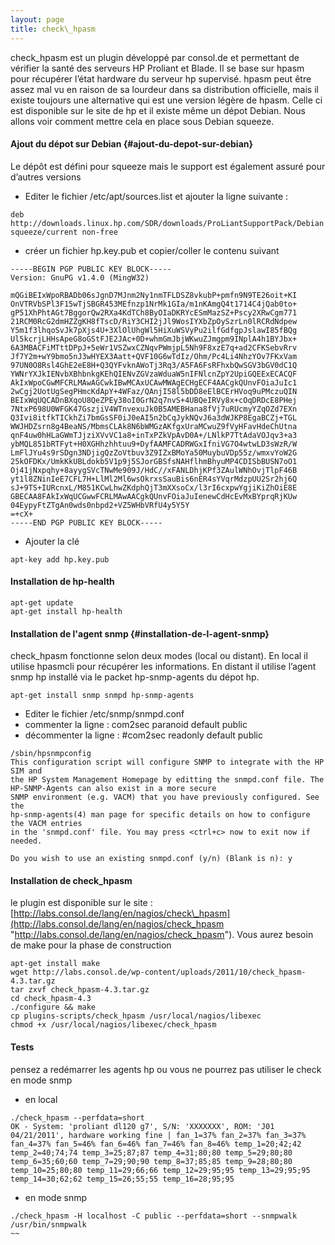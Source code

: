 ```yaml
---
layout: page
title: check\_hpasm 
---
```


check\_hpasm est un plugin développé par consol.de et permettant de
vérifier la santé des serveurs HP Proliant et Blade. Il se base sur
hpasm pour récupérer l’état hardware du serveur hp supervisé. hpasm peut
être assez mal vu en raison de sa lourdeur dans sa distribution
officielle, mais il existe toujours une alternative qui est une version
légère de hpasm. Celle ci est disponible sur le site de hp et il existe
même un dépot Debian. Nous allons voir comment mettre cela en place sous
Debian squeeze.

#### Ajout du dépot sur Debian {#ajout-du-depot-sur-debian}

Le dépôt est défini pour squeeze mais le support est également assuré
pour d’autres versions

-   Editer le fichier /etc/apt/sources.list et ajouter la ligne suivante
    :

~~~
deb http://downloads.linux.hp.com/SDR/downloads/ProLiantSupportPack/Debian squeeze/current non-free
~~~

-   créer un fichier hp.key.pub et copier/coller le contenu suivant

~~~
-----BEGIN PGP PUBLIC KEY BLOCK-----
Version: GnuPG v1.4.0 (MingW32)

mQGiBEIxWpoRBADb06sJgnD7MJnm2Ny1nmTFLDSZ8vkubP+pmfn9N9TE26oit+KI
OnVTRVbSPl3F15wTjSBGR453MEfnzp1NrMk1GIa/m1nKAmgQ4t1714C4jQab0to+
gP51XhPhtAGt7BggorQw2RXa4KdTCh8ByOIaDKRYcESmMazSZ+Pscy2XRwCgm771
21RCM0RcG2dmHZZgKH8fTscD/RiY3CHI2jJl9WosIYXbZpOySzrLn0lRCRdNdpew
Y5m1f3lhqoSvJk7pXjs4U+3XlOlUhgWl5HiXuWSVyPu2ilfGdfgpJslawI85fBQg
Ul5kcrjLHHsApeG8oGStFJE2JAc+0D+whmGmJbjWKwuZJmgpm9INplA4h1BYJbx+
6A3MBACFiMTttDPpJ+5eWr1VSZwxCZNqvPWmjpL5Nh9F8xzE7q+ad2CFKSebvRrv
Jf7Y2m+wY9bmo5nJ3wHYEX3Aatt+QVF10G6wTdIz/Ohm/Pc4Li4NhzYOv7FKxVam
97UN0O8Rsl4GhE2eE8H+Q3QYFvknAWoTj3Rq3/A5FA6FsRFhxbQwSGV3bGV0dC1Q
YWNrYXJkIENvbXBhbnkgKEhQIENvZGVzaWduaW5nIFNlcnZpY2UpiGQEExECACQF
AkIxWpoCGwMFCRLMAwAGCwkIBwMCAxUCAwMWAgECHgECF4AACgkQUnvFOiaJuIc1
2wCgj2UotUgSegPHmcKdApY+4WFaz/QAnjI58l5bDD8eElBCErHVoq9uPMczuQIN
BEIxWqUQCADnBXqoU8QeZPEy38oI0GrN2q7nvS+4UBQeIRVy8x+cOqDRDcE8PHej
7NtxP698U0WFGK47GszjiV4WTnvexuJk0B5AMEBHana8fVj7uRUcmyYZqOZd7EXn
Q3Ivi8itfkTICkhZi7bmGsSF0iJ0eAI5n2bCqJykNQvJ6a3dWJKP8EgaBCZj+TGL
WWJHDZsrn8g4BeaNS/MbmsCLAk8N6bWMGzAKfgxUraMCwuZ9fVyHFavHdeChUtna
qnF4uw0hHLaGWmTJjziXVvVC1a8+inTxPZkVpAvD0A+/LNlkP7TtAdaVOJqv3+a3
ybMQL851bRTFyt+H0XGHhzhhtuu9+DyfAAMFCADRWGxIfniVG7O4wtwLD3sWzR/W
LmFlJYu4s9rSDgn3NDjigQzZoVtbuv3Z9IZxBMoYa50MuybuVDp55z/wmxvYoW2G
25kOFDKx/UmkKkUBLdokb5V1p9j5SJorGBSfsNAHflhmBhyuMP4CDISbBUSN7oO1
Oj41jNxpqhy+8ayygSVcTNwMe909J/HdC//xFANLDhjKPf3ZAulWNhOvjTlpF46B
yt1l8ZNinIeE7CFL7H+LlMl2Ml6wsOkrxsSauBis6nER4sYVqrMdzpUU2Sr2hj6Q
sJ+9TS+IURcnxL/M851KCwLhwZKdphQjT3mXXsoCx/l3rI6cxpwYgjiKiZhOiE8E
GBECAA8FAkIxWqUCGwwFCRLMAwAACgkQUnvFOiaJuIenewCdHcEvMxBYprqRjKUw
04EypyFtZTgAn0wds0nbpd2+VZ5WHbVRfU4y5Y5Y
=+cX+ 
-----END PGP PUBLIC KEY BLOCK-----
~~~

-   Ajouter la clé

~~~
apt-key add hp.key.pub
~~~

#### Installation de hp-health

~~~
apt-get update
apt-get install hp-health
~~~

#### Installation de l'agent snmp {#installation-de-l-agent-snmp}

check\_hpasm fonctionne selon deux modes (local ou distant). En local il
utilise hpasmcli pour récupérer les informations. En distant il utilise
l’agent snmp hp installé via le packet hp-snmp-agents du dépot hp.

~~~
apt-get install snmp snmpd hp-snmp-agents
~~~

-   Editer le fichier /etc/snmp/snmpd.conf
-   commenter la ligne : com2sec paranoid default public
-   décommenter la ligne : \#com2sec readonly default public

~~~
/sbin/hpsnmpconfig
This configuration script will configure SNMP to integrate with the HP SIM and
the HP System Management Homepage by editting the snmpd.conf file. The HP-SNMP-Agents can also exist in a more secure
SNMP environment (e.g. VACM) that you have previously configured. See the
hp-snmp-agents(4) man page for specific details on how to configure the VACM entries
in the 'snmpd.conf' file. You may press <ctrl+c> now to exit now if needed.

Do you wish to use an existing snmpd.conf (y/n) (Blank is n): y
~~~

#### Installation de check\_hpasm

le plugin est disponible sur le site :
[http://labs.consol.de/lang/en/nagios/check\_hpasm](http://labs.consol.de/lang/en/nagios/check_hpasm "http://labs.consol.de/lang/en/nagios/check_hpasm").
Vous aurez besoin de make pour la phase de construction

~~~
apt-get install make
wget http://labs.consol.de/wp-content/uploads/2011/10/check_hpasm-4.3.tar.gz
tar zxvf check_hpasm-4.3.tar.gz
cd check_hpasm-4.3
./configure && make
cp plugins-scripts/check_hpasm /usr/local/nagios/libexec
chmod +x /usr/local/nagios/libexec/check_hpasm
~~~

#### Tests

pensez a redémarrer les agents hp ou vous ne pourrez pas utiliser le
check en mode snmp

-   en local

~~~
./check_hpasm --perfdata=short
OK - System: 'proliant dl120 g7', S/N: 'XXXXXXX', ROM: 'J01 04/21/2011', hardware working fine | fan_1=37% fan_2=37% fan_3=37% fan_4=37% fan_5=46% fan_6=46% fan_7=46% fan_8=46% temp_1=20;42;42 temp_2=40;74;74 temp_3=25;87;87 temp_4=31;80;80 temp_5=29;80;80 temp_6=35;60;60 temp_7=29;90;90 temp_8=37;85;85 temp_9=28;80;80 temp_10=25;80;80 temp_11=29;66;66 temp_12=29;95;95 temp_13=29;95;95 temp_14=30;62;62 temp_15=26;55;55 temp_16=28;95;95
~~~

-   en mode snmp

~~~
./check_hpasm -H localhost -C public --perfdata=short --snmpwalk /usr/bin/snmpwalk
~~